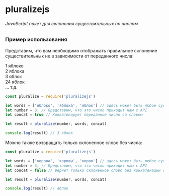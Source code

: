 # pluralizejs
  
###### JavaScript пакет для склонения существительных по числам    
  
  
### Пример использования  
  
Представим, что вам необходимо отображать правильное склонение существительных не в зависимости от переданного числа:  
  
1 яблоко  
2 яблока  
3 яблок  
24 яблок  
... т.д.  
  
```javascript
const pluralize = require('pluralizejs')

let words = ['яблоко', 'яблока', 'яблок'] // здесь может быть любое существительное в трех видах (машина, машины, машин) и т.д
let number = 3; // Представим, что это число приходит нам с API
let concat = true // Конкатенирует переданное число со словом

let result = pluralize(number, words, concat)

console.log(result) // 3 яблок

```

Можно также возвращать только склоненное слово без числа:  
```javascript
const pluralize = require('pluralizejs')

let words = ['корова', 'коровы', 'коров'] // здесь может быть любое существительное в трех видах (машина, машины, машин) и т.д
let number = 3; // Представим, что это число приходит нам с API
let concat = false // Вернет только склоненное слово без конкатенации с числом

let result = pluralize(number, words, concat)

console.log(result) // яблок
```
